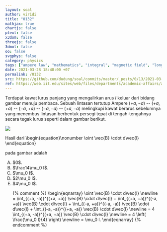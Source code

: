 ```yaml
---
layout: soal
author: viridi
title: "0132"
mathjax: true
chartjs: false
ptext: false
x3dom: false
threejs: false
3dmol: false
oo: false
svgphys: false
category: physics
tags: ["ampere law", "mathematics", "integral", "magnetic field", "long wire", "line integral", "square loop", "fi1202", "2020-1"]
date: 2021-03-28 18:48:00 +07
permalink: /0132
src: https://github.com/dudung/soal/commits/master/_posts/0/13/2021-03-28-ampere-law-long-wire-square-loop.md
ref: https://web.iit.edu/sites/web/files/departments/academic-affairs/academic-resource-center/pdfs/Amperes_law.pdf
---
```

Terdapat kawat lurus panjang yang mengalirkan arus $I$ keluar dari bidang gambar menuju pembaca. Sebuah lintasan tertutup Ampere $(+a, -a)$ -- $(+a, +a)$ -- $(-a, +a)$ -- $(-a, -a)$ -- $(+a, -a)$ melingkupi kawat berarus sebelumnya yang menembus lintasan berbentuk persegi tepat di tengah-tengahnya secara tegak lurus seperti dalam gambar berikut.

![]({{site.baseurl}}/assets/img/0/13/0132.png)

Hasil dari
\begin{equation}\nonumber
\oint \vec{B} \cdot d\vec{l}
\end{equation}

pada gambar adalah

<ol type="A">
<li>$0$.
<li>$\frac14\mu_0 I$.
<li>$\mu_0 I$.
<li>$2\mu_0 I$.
<li>$4\mu_0 I$.

{% comment %}
\begin{eqnarray}
\oint \vec{B} \cdot d\vec{l} \newline
= \int_{(+a, -a)}^{(+a, +a)} \vec{B} \cdot d\vec{l} + \int_{(+a, +a)}^{(-a, +a)} \vec{B} \cdot d\vec{l} + \int_{(-a, +a)}^{(-a, -a)} \vec{B} \cdot d\vec{l} + \int_{(-a, -a)}^{(+a, -a)} \vec{B} \cdot d\vec{l} \newline
= 4 \int_{(+a, -a)}^{(+a, +a)} \vec{B} \cdot d\vec{l} \newline
= 4 \left( \frac{\mu_0 I}{4} \right) \newline
= \mu_0 I.
\end{eqnarray}
{% endcomment %}
